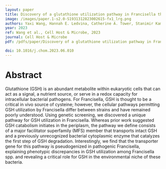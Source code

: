 ```yaml
---
layout: paper
title: Discovery of a glutathione utilization pathway in Francisella that shows functional divergence between environmental and pathogenic species
image: /images/paper.1-s2.0-S1931312823002615-fx1_lrg.png
authors: Yaxi Wang, Hannah E. Ledvina, Catherine A. Tower, Stanimir Kambarev, Elizabeth Liu, James C. Charity, Lieselotte S.M. Kreuk, Qing Tang, Qiwen Chen, Larry A. Gallagher, Matthew C. Radey, Guilhem F. Rerolle, Yaqiao Li, Kelsi M. Penewit, Serdar Turkarslan, Shawn J. Skerrett, Stephen J. Salipante, Nitin S. Baliga, Joshua J. Woodward, Simon L. Dove, S. Brook Peterson, Jean Celli, and Joseph D. Mougous.
year: 2023
ref: Wang et al., Cell Host & Microbe, 2023
journal: Cell Host & Microbe
pdf: /pdfs/paper/Discovery of a glutathione utilization pathway in Francisella that shows functional divergence between environmental and pathogenic species_Wang_2023.pdf

doi: 10.1016/j.chom.2023.06.010
---
```


# Abstract
Glutathione (GSH) is an abundant metabolite within eukaryotic cells that can act as a signal, a nutrient source, or serve in a redox capacity for intracellular bacterial pathogens. For Francisella, GSH is thought to be a critical in vivo source of cysteine; however, the cellular pathways permitting GSH utilization by Francisella differ between strains and have remained poorly understood. Using genetic screening, we discovered a unique pathway for GSH utilization in Francisella. Whereas prior work suggested GSH catabolism initiates in the periplasm, the pathway we define consists of a major facilitator superfamily (MFS) member that transports intact GSH and a previously unrecognized bacterial cytoplasmic enzyme that catalyzes the first step of GSH degradation. Interestingly, we find that the transporter gene for this pathway is pseudogenized in pathogenic Francisella, explaining phenotypic discrepancies in GSH utilization among Francisella spp. and revealing a critical role for GSH in the environmental niche of these bacteria.

